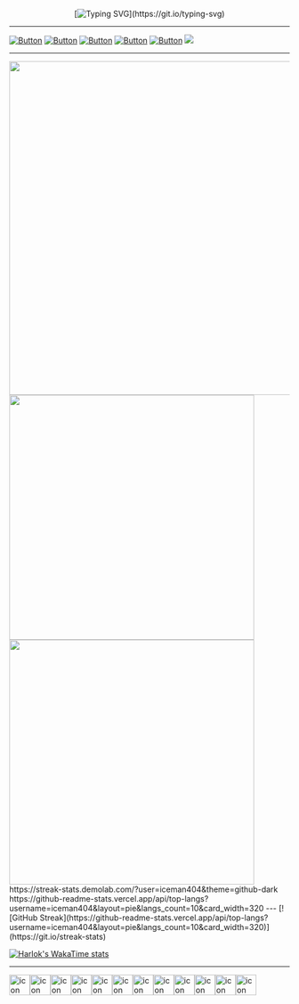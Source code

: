 <div align="center">
  
[![Typing SVG](https://readme-typing-svg.demolab.com?font=hack&size=32&pause=1000&color=00910d&random=false&width=555&height=80&lines=Hello+there+I'm+iceman404;Welcome+to+my+Github+Profile...)](https://git.io/typing-svg)
  
</div>



---
 [![Button](https://img.shields.io/badge/About-Me-008491)](https://github.com/iceman404/iceman404/blob/main/AboutMe.md) [![Button](https://img.shields.io/badge/Technical-Skills-910083)](https://github.com/iceman404/iceman404/blob/main/TechnicalSkills.md) [![Button](https://img.shields.io/badge/My-Strengths-910c00)](https://github.com/iceman404/iceman404/blob/main/MyStrengths.md) [![Button](https://img.shields.io/badge/Let's-Connect-00910d)](https://github.com/iceman404/iceman404/blob/main/LetsConnect.md) [![Button](https://img.shields.io/badge/Happy-Coding-003b91)](https://github.com/iceman404) ![](https://komarev.com/ghpvc/?username=iceman404&style=flat-square&#008597)
<!--
## 📚 Open Source Contributions
I'm an active contributor to the open-source community and believe in the importance of giving back. You'll find some of my contributions and projects here on GitHub.
--->
<!---
iceman404/iceman404 is a ✨ special ✨ repository because its `README.md` (this file) appears on your GitHub profile.
You can click the Preview link to take a look at your changes.
`Happy coding! ✨` 
--->


---


<a href="https://github.com/iceman404/github-readme-stats">
  <img height=600 width=600 align="center" src="https://github-readme-stats.vercel.app/api?username=iceman404" />
</a>
<a href="https://github.com/iceman404/convoychat">
  <img height=440 align="center" src="https://github-readme-stats.vercel.app/api/top-langs?username=iceman404&layout=pie&langs_count=10&card_width=320" />
</a>
<a href="https://github.com/iceman404/convoychat">
  <img height=440 align="center" src="https://streak-stats.demolab.com/?user=iceman404&theme=github-dark" />
</a>
https://streak-stats.demolab.com/?user=iceman404&theme=github-dark
https://github-readme-stats.vercel.app/api/top-langs?username=iceman404&layout=pie&langs_count=10&card_width=320
---
[![GitHub Streak](https://github-readme-stats.vercel.app/api/top-langs?username=iceman404&layout=pie&langs_count=10&card_width=320)](https://git.io/streak-stats)


[![Harlok's WakaTime stats](https://github-readme-stats.vercel.app/api/wakatime?username=iceman404)](https://github.com/anuraghazra/github-readme-stats)

---

<div style="display: flex; align-items: flex-start;"><img src="https://techstack-generator.vercel.app/github-icon.svg" alt="icon" width="37" height="37" /><img src="https://techstack-generator.vercel.app/python-icon.svg" alt="icon" width="37" height="37" /><img src="https://techstack-generator.vercel.app/cpp-icon.svg" alt="icon" width="37" height="37" /><img src="https://techstack-generator.vercel.app/mysql-icon.svg" alt="icon" width="37" height="37" /><img src="https://techstack-generator.vercel.app/java-icon.svg" alt="icon" width="37" height="37" /><img src="https://techstack-generator.vercel.app/raspberrypi-icon.svg" alt="icon" width="37" height="37" /><img src="https://techstack-generator.vercel.app/aws-icon.svg" alt="icon" width="37" height="37" /><img src="https://techstack-generator.vercel.app/django-icon.svg" alt="icon" width="37" height="37" /><img src="https://techstack-generator.vercel.app/kubernetes-icon.svg" alt="icon" width="37" height="37" /><img src="https://techstack-generator.vercel.app/docker-icon.svg" alt="icon" width="37" height="37" /><img src="https://techstack-generator.vercel.app/nginx-icon.svg" alt="icon" width="37" height="37" /><img src="https://techstack-generator.vercel.app/restapi-icon.svg" alt="icon" width="37" height="37" /></div>

